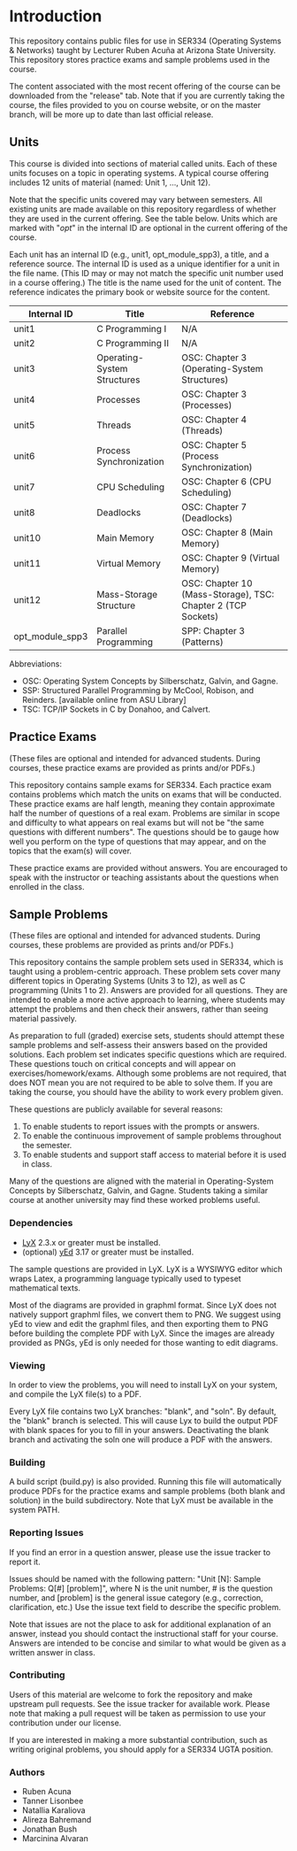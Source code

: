 # Introduction
This repository contains public files for use in SER334 (Operating Systems & Networks) taught by Lecturer Ruben Acuña at Arizona State University. This repository stores practice exams and sample problems used in the course.

The content associated with the most recent offering of the course can be downloaded from the "release" tab. Note that if you are currently taking the course, the files provided to you on course website, or on the master branch, will be more up to date than last official release.

## Units
This course is divided into sections of material called units. Each of these units focuses on a topic in operating systems. A typical course offering includes 12 units of material (named: Unit 1, ..., Unit 12).

Note that the specific units covered may vary between semesters. All existing units are made available on this repository regardless of whether they are used in the current offering. See the table below. Units which are marked with "_opt_" in the internal ID are optional in the current offering of the course.

Each unit has an internal ID (e.g., unit1, opt_module_spp3), a title, and a reference source. The internal ID is used as a unique identifier for a unit in the file name. (This ID may or may not match the specific unit number used in a course offering.) The title is the name used for the unit of content. The reference indicates the primary book or website source for the content.

| Internal ID      | Title                       | Reference      |
|------------------|-----------------------------|----------------|
| unit1            | C Programming I             | N/A            |
| unit2            | C Programming II            | N/A            |
| unit3            | Operating-System Structures | OSC: Chapter 3 (Operating-System Structures) |
| unit4            | Processes                   | OSC: Chapter 3 (Processes)               |
| unit5            | Threads                     | OSC: Chapter 4 (Threads)                 |
| unit6            | Process Synchronization     | OSC: Chapter 5 (Process Synchronization) |
| unit7            | CPU Scheduling              | OSC: Chapter 6 (CPU Scheduling)          |
| unit8            | Deadlocks                   | OSC: Chapter 7 (Deadlocks)               |
| unit10           | Main Memory                 | OSC: Chapter 8 (Main Memory)             |
| unit11           | Virtual Memory              | OSC: Chapter 9 (Virtual Memory)          |
| unit12           | Mass-Storage Structure      | OSC: Chapter 10 (Mass-Storage), TSC: Chapter 2 (TCP Sockets) |
| opt_module_spp3  | Parallel Programming        | SPP: Chapter 3 (Patterns)                |

Abbreviations:
* OSC: Operating System Concepts by Silberschatz, Galvin, and Gagne.
* SSP: Structured Parallel Programming by McCool, Robison, and Reinders. [available online from ASU Library]
* TSC: TCP/IP Sockets in C by Donahoo, and Calvert.

## Practice Exams
(These files are optional and intended for advanced students. During courses, these practice exams are provided as prints and/or PDFs.)

This repository contains sample exams for SER334. Each practice exam contains problems which match the units on exams that will be conducted. These practice exams are half length, meaning they contain approximate half the number of questions of a real exam. Problems are similar in scope and difficulty to what appears on real exams but will not be "the same questions with different numbers". The questions should be to gauge how well you perform on the type of questions that may appear, and on the topics that the exam(s) will cover.

These practice exams are provided without answers. You are encouraged to speak with the instructor or teaching assistants about the questions when enrolled in the class.

## Sample Problems
(These files are optional and intended for advanced students. During courses, these problems are provided as prints and/or PDFs.)

 This repository contains the sample problem sets used in SER334, which is taught using a problem-centric approach. These problem sets cover many different topics in Operating Systems (Units 3 to 12), as well as C programming (Units 1 to 2). Answers are provided for all questions. They are intended to enable a more active approach to learning, where students may attempt the problems and then check their answers, rather than seeing material passively. 

 As preparation to full (graded) exercise sets, students should attempt these sample problems and self-assess their answers based on the provided solutions. Each problem set indicates specific questions which are required. These questions touch on critical concepts and will appear on exercises/homework/exams. Although some problems are not required, that does NOT mean you are not required to be able to solve them. If you are taking the course, you should have the ability to work every problem given.

These questions are publicly available for several reasons:
1) To enable students to report issues with the prompts or answers.
2) To enable the continuous improvement of sample problems throughout the semester.
3) To enable students and support staff access to material before it is used in class.

Many of the questions are aligned with the material in Operating-System Concepts by Silberschatz, Galvin, and Gagne. Students taking a similar course at another university may find these worked problems useful.

### Dependencies
* [LyX](https://www.lyx.org/) 2.3.x or greater must be installed.
* (optional) [yEd](https://www.yworks.com/products/yed) 3.17 or greater must be installed.

The sample questions are provided in LyX. LyX is a WYSIWYG editor which wraps Latex, a programming language typically used to typeset mathematical texts.

Most of the diagrams are provided in graphml format. Since LyX does not natively support graphml files, we convert them to PNG. We suggest using yEd to view and edit the graphml files, and then exporting them to PNG before building the complete PDF with LyX. Since the images are already provided as PNGs, yEd is only needed for those wanting to edit diagrams.

### Viewing
In order to view the problems, you will need to install LyX on your system, and compile the LyX file(s) to a PDF.

Every LyX file contains two LyX branches: "blank", and "soln". By default, the "blank" branch is selected. This will cause Lyx to build the output PDF with blank spaces for you to fill in your answers. Deactivating the blank branch and activating the soln one will produce a PDF with the answers.

### Building
A build script (build.py) is also provided. Running this file will automatically produce PDFs for the practice exams and sample problems (both blank and solution) in the build subdirectory. Note that LyX must be available in the system PATH.

### Reporting Issues
If you find an error in a question answer, please use the issue tracker to report it.

Issues should be named with the following pattern: "Unit [N]: Sample Problems: Q[#] [problem]", where N is the unit number, # is the question number, and [problem] is the general issue category (e.g., correction, clarification, etc.) Use the issue text field to describe the specific problem.

Note that issues are not the place to ask for additional explanation of an answer, instead you should contact the instructional staff for your course. Answers are intended to be concise and similar to what would be given as a written answer in class. 

### Contributing
Users of this material are welcome to fork the repository and make upstream pull requests. See the issue tracker for available work. Please note that making a pull request will be taken as permission to use your contribution under our license.

If you are interested in making a more substantial contribution, such as writing original problems, you should apply for a SER334 UGTA position.

### Authors
* Ruben Acuna
* Tanner Lisonbee
* Natallia Karaliova
* Alireza Bahremand
* Jonathan Bush
* Marcinina Alvaran